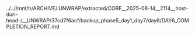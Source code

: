 ../..//mnt/h/ARCHIVE/.UNWRAP/extracted/CORE__2025-08-14__2114__host-duri-head-/__UNWRAP/37cd7f6acf/backup_phase5_day1_day7/day6/DAY6_COMPLETION_REPORT.md